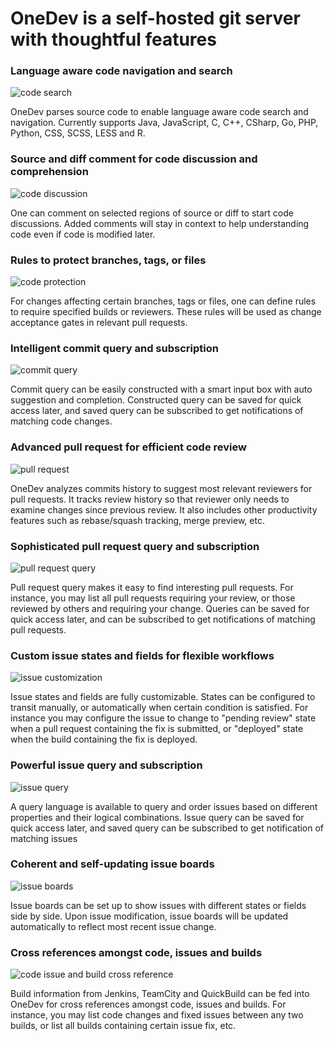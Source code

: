 # OneDev is a self-hosted git server with thoughtful features

### Language aware code navigation and search

![code search](https://onedev.io/img/features/code-search.gif)

OneDev parses source code to enable language aware code search and navigation. Currently supports Java, JavaScript, C, C++, CSharp, Go, PHP, Python, CSS, SCSS, LESS and R.

### Source and diff comment for code discussion and comprehension

![code discussion](https://onedev.io/img/features/code-comments.gif)

One can comment on selected regions of source or diff to start code discussions. Added comments will stay in context to help understanding code even if code is modified later.

### Rules to protect branches, tags, or files

![code protection](https://onedev.io/img/features/branch-protection.gif)

For changes affecting certain branches, tags or files, one can define rules to require specified builds or reviewers. These rules will be used as change acceptance gates in relevant pull requests.

### Intelligent commit query and subscription

![commit query](https://onedev.io/img/features/commit-query.gif)

Commit query can be easily constructed with a smart input box with auto suggestion and completion. Constructed query can be saved for quick access later, and saved query can be subscribed to get notifications of matching code changes.

### Advanced pull request for efficient code review

![pull request](https://onedev.io/img/features/advanced-pull-request.gif)

OneDev analyzes commits history to suggest most relevant reviewers for pull requests. It tracks review history so that reviewer only needs to examine changes since previous review. It also includes other productivity features such as rebase/squash tracking, merge preview, etc.

### Sophisticated pull request query and subscription

![pull request query](https://onedev.io/img/features/pull-request-query.gif)

Pull request query makes it easy to find interesting pull requests. For instance, you may list all pull requests requiring your review, or those reviewed by others and requiring your change. Queries can be saved for quick access later, and can be subscribed to get notifications of matching pull requests.

### Custom issue states and fields for flexible workflows

![issue customization](https://onedev.io/img/features/issue-customization.gif)

Issue states and fields are fully customizable. States can be configured to transit manually, or automatically when certain condition is satisfied. For instance you may configure the issue to change to "pending review" state when a pull request containing the fix is submitted, or "deployed" state when the build containing the fix is deployed.

### Powerful issue query and subscription

![issue query](https://onedev.io/img/features/issue-query.gif)

A query language is available to query and order issues based on different properties and their logical combinations. Issue query can be saved for quick access later, and saved query can be subscribed to get notification of matching issues

### Coherent and self-updating issue boards

![issue boards](https://onedev.io/img/features/issue-boards.gif)

Issue boards can be set up to show issues with different states or fields side by side. Upon issue modification, issue boards will be updated automatically to reflect most recent issue change.

### Cross references amongst code, issues and builds

![code issue and build cross reference](https://onedev.io/img/features/builds-issues-changes-cross-reference.gif)

Build information from Jenkins, TeamCity and QuickBuild can be fed into OneDev for cross references amongst code, issues and builds. For instance, you may list code changes and fixed issues between any two builds, or list all builds containing certain issue fix, etc.
